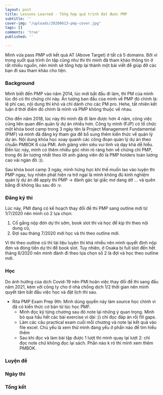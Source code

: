 ```yaml
---
layout: post
title: Lessons Learned - Tổng hợp quá trình đạt được PMP
subtitle: ''
cover-img: "/uploads/20200613-pmp-cover.jpg"
tags: []
comments: 'true'
published: ''

---
```

Mình vừa pass PMP với kết quả AT (Above Target) ở tất cả 5 domains. Bởi vì trong suốt quá trình ôn tập cũng như thi thì mình đã tham khảo thông tin ở rất nhiều nguồn, nên mình sẽ tổng hợp lại thành một bài viết để giúp đỡ các bạn đi sau tham khảo cho tiện.

### Background

Mình biết đến PMP vào năm 2014, lúc mới bắt đầu đi làm, thì PM của mình lúc đó có thi chứng chỉ này. Ấn tượng ban đầu của mình về PMP đó chính là: lệ phí cao, nội dung thi khó và chỉ dành cho các PM pro. Hehe, tất nhiên kết luận ở thời điểm đó chính là mình và PMP không thuộc về nhau.

Cho đến năm 2018, lúc này thì mình đã đi làm được hơn 4 năm, công việc cũng liên quan đến quản lý dự án nhiều hơn. Công ty mình (FJP) có tổ chức một khóa boot camp trong 3 ngày tên là Project Management Fundamental (PMF) và mình đã đăng ký tham gia để bổ sung thêm kiến thức về quản lý dự án. Nội dung khóa học xoay quanh các công đoạn quản lý dự án theo chuẩn PMBOK 6 của PMI. Anh giảng viên siêu vui tính và dạy khá dễ hiểu. Đến lúc này, mình có thêm nhiều góc nhìn rõ ràng hơn về chứng chỉ PMP, trong đó ấn tượng nhất theo lời anh giảng viên đó là PMP holders toàn lương cao vài ngàn đô :)).

Sau khóa boot camp 3 ngày, mình hừng hực khí thế muốn lao vào luyện thi PMP ngay, tuy nhiên phát hiện ra trở ngại là mình không đủ kinh nghiệm quản lý dự án để apply thi PMP -> đành gác lại giấc mơ dang dở ... và quên bẵng đi không lâu sau đó :v.

### Đăng ký thi

Lúc này, PMI đang có kế hoạch thay đổi đề thi PMP sang outline mới từ 1/7/2020 nên mình có 2 lựa chọn:

1. Cố gắng nộp đơn dự thi sớm, book slot thi và học để kịp thi theo nội dung cũ,
2. Đợi sau tháng 7/2020 mới học và thi theo outline mới.

Vì thi theo outline cũ thì tài liệu luyện thi khá nhiều nên mình quyết định nộp đơn và đóng tiền dự thi để book slot. Tuy nhiên, ở Osaka bị full slot đến hết tháng 6/2020 nên mình đành đi theo lựa chọn số 2 là đợi và học theo outline mới.

### Học

Do ảnh hưởng của dịch Covid-19 nên PMI hoãn việc thay đổi đề thi sang đầu năm 2021, kèm với công ty cho ở nhà chống dịch 1/2 thời gian nên mình quyết tâm bắt đầu việc học và đặt lịch thi sau.

* Rita PMP Exam Prep 9th: Mình dùng quyển này làm source học chính vì đã có kiến thức cơ bản từ lúc học PMF.
  * Mình đọc kỹ từng chương sau đó note lại những ý quan trọng. Mình bỏ qua hầu hết các bài exercise vì dài :)) chỉ đọc đáp án rồi fill gaps.
  * Làm các câu practical exam cuối mỗi chương và note lại kết quả vào file excel. Chủ yếu là xem thử mình đang yếu ở phần nào để tìm hiểu thêm
  * Sau khi đọc và làm bài tập được 1 lượt thì mình quay lại lượt 2: chỉ đọc note chứ không đọc lại sách. Phần nào k rõ thì mình xem thêm PMBOK.

### Luyện đề

### Ngày thi

### Tổng kết